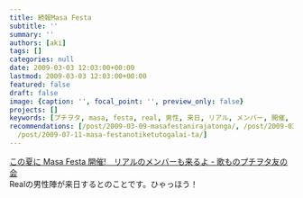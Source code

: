 ```yaml
---
title: 続報Masa Festa
subtitle: ''
summary: ''
authors: [aki]
tags: []
categories: null
date: 2009-03-03 12:03:00+00:00
lastmod: 2009-03-03 12:03:00+00:00
featured: false
draft: false
image: {caption: '', focal_point: '', preview_only: false}
projects: []
keywords: [プチヲタ, masa, festa, real, 男性, 来日, リアル, メンバー, 開催, こと]
recommendations: [/post/2009-03-09-masafestanirajatonga/, /post/2009-03-15-masafestanokonsatoqing-bao-gachu-shi-memasita/,
  /post/2009-07-11-masa-festanotiketutogalai-ta/]
---
```

[この夏に Masa Festa 開催!　リアルのメンバーも来るよ - 歌ものプチヲタ友の会](http://d.hatena.ne.jp/maru2004/20090302/p1)  
Realの男性陣が来日するとのことです。ひゃっほう！



